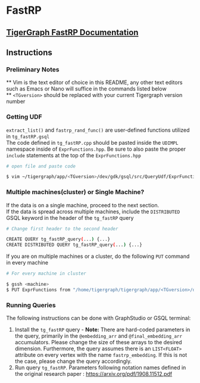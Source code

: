 # FastRP

## [TigerGraph FastRP Documentation](https://docs.tigergraph.com/graph-ml/current/node-embeddings/fast-random-projection)

## Instructions

### Preliminary Notes
**  Vim is the text editor of choice in this README, any other text editors such as Emacs or Nano will suffice in the commands listed below 
\
**  `<TGversion>` should be replaced with your current Tigergraph version number


### Getting UDF
`extract_list()` and `fastrp_rand_func()` are user-defined functions utilized in `tg_fastRP.gsql` \
The code defined in `tg_fastRP.cpp` should be pasted inside the `UDIMPL` namespace inside of `ExprFunctions.hpp`. Be sure to also paste the proper `include` statements at the top of the `ExprFunctions.hpp`
```bash
# open file and paste code

$ vim ~/tigergraph/app/<TGversion>/dev/gdk/gsql/src/QueryUdf/ExprFunctions.hpp
```

### Multiple machines(cluster) or Single Machine?
If the data is on a single machine, proceed to the next section.
\
If the data is spread across multiple machines, include the `DISTRIBUTED` GSQL keyword in the header of the `tg_fastRP` query 
```bash
# Change first header to the second header

CREATE QUERY tg_fastRP_query(...) {...}         
CREATE DISTRIBUTED QUERY tg_fastRP_query(...) {...}
```

If you are on multiple machines or a cluster, do the following `PUT` command in every machine
```bash
# For every machine in cluster  

$ gssh <machine>
$ PUT ExprFunctions from "/home/tigergraph/tigergraph/app/<TGversion>/dev/gdk/gsql/src/QueryUdf/ExprFunctions.hpp"
```

### Running Queries
The following instructions can be done with GraphStudio or GSQL terminal:
1. Install the `tg_fastRP` query - **Note:** There are hard-coded parameters in the query, primarily in the ```@embedding_arr``` and ```@final_embedding_arr``` accumulators. Please change the size of these arrays to the desired dimension. Furthermore, the query assumes there is an ```LIST<FLOAT>``` attribute on every vertex with the name `fastrp_embedding`. If this is not the case, please change the query accordingly.
2. Run query `tg_fastRP`. Parameters following notation names defined in the original research paper : https://arxiv.org/pdf/1908.11512.pdf

